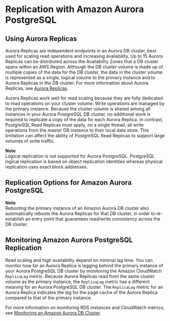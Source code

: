 # Replication with Amazon Aurora PostgreSQL<a name="AuroraPostgreSQL.Replication"></a>

## Using Aurora Replicas<a name="AuroraPostgreSQL.Replication.Replicas"></a>

Aurora Replicas are independent endpoints in an Aurora DB cluster, best used for scaling read operations and increasing availability\. Up to 15 Aurora Replicas can be distributed across the Availability Zones that a DB cluster spans within an AWS Region\. Although the DB cluster volume is made up of multiple copies of the data for the DB cluster, the data in the cluster volume is represented as a single, logical volume to the primary instance and to Aurora Replicas in the DB cluster\. For more information about Aurora Replicas, see [Aurora Replicas](Aurora.Replication.md#Aurora.Replication.Replicas)\.

Aurora Replicas work well for read scaling because they are fully dedicated to read operations on your cluster volume\. Write operations are managed by the primary instance\. Because the cluster volume is shared among all instances in your Aurora PostgreSQL DB cluster, no additional work is required to replicate a copy of the data for each Aurora Replica\. In contrast, PostgreSQL Read Replicas must apply, on a single thread, all write operations from the master DB instance to their local data store\. This limitation can affect the ability of PostgreSQL Read Replicas to support large volumes of write traffic\.

**Note**  
Logical replication is not supported for Aurora PostgreSQL\. PostgreSQL logical replication is based on object replication identities whereas physical replication uses exact block addresses\. 

## Replication Options for Amazon Aurora PostgreSQL<a name="AuroraPostgreSQL.Replication.Options"></a>

**Note**  
Rebooting the primary instance of an Amazon Aurora DB cluster also automatically reboots the Aurora Replicas for that DB cluster, in order to re\-establish an entry point that guarantees read/write consistency across the DB cluster\.

## Monitoring Amazon Aurora PostgreSQL Replication<a name="AuroraPostgreSQL.Replication.Monitoring"></a>

Read scaling and high availability depend on minimal lag time\. You can monitor how far an Aurora Replica is lagging behind the primary instance of your Aurora PostgreSQL DB cluster by monitoring the Amazon CloudWatch `ReplicaLag` metric\. Because Aurora Replicas read from the same cluster volume as the primary instance, the `ReplicaLag` metric has a different meaning for an Aurora PostgreSQL DB cluster\. The `ReplicaLag` metric for an Aurora Replica indicates the lag for the page cache of the Aurora Replica compared to that of the primary instance\.

For more information on monitoring RDS instances and CloudWatch metrics, see [Monitoring an Amazon Aurora DB Cluster](MonitoringAurora.md)\.